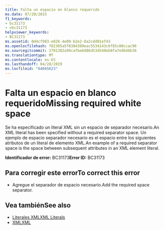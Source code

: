 ```yaml
---
title: Falta un espacio en blanco requerido
ms.date: 07/20/2015
f1_keywords:
- bc31173
- vbc31173
helpviewer_keywords:
- BC31173
ms.assetid: 0d4cf983-e826-4e09-b2e2-8a2cdd01ef43
ms.openlocfilehash: f82305a5f8304389eac5534143c6f85c00ccac96
ms.sourcegitcommit: 2701302a99cafbe0d86d53d540eb0fa7e9b46b36
ms.translationtype: MT
ms.contentlocale: es-ES
ms.lasthandoff: 04/28/2019
ms.locfileid: "64665623"
---
```

# <a name="missing-required-white-space"></a><span data-ttu-id="79043-102">Falta un espacio en blanco requerido</span><span class="sxs-lookup"><span data-stu-id="79043-102">Missing required white space</span></span>
<span data-ttu-id="79043-103">Se ha especificado un literal XML sin un espacio de separador necesario.</span><span class="sxs-lookup"><span data-stu-id="79043-103">An XML literal has been specified without a required separator space.</span></span> <span data-ttu-id="79043-104">Un ejemplo de espacio separador necesario es el espacio entre los siguientes atributos de un literal de elemento XML.</span><span class="sxs-lookup"><span data-stu-id="79043-104">An example of a required separator space is the space between subsequent attributes in an XML element literal.</span></span>  
  
 <span data-ttu-id="79043-105">**Identificador de error:** BC31173</span><span class="sxs-lookup"><span data-stu-id="79043-105">**Error ID:** BC31173</span></span>  
  
## <a name="to-correct-this-error"></a><span data-ttu-id="79043-106">Para corregir este error</span><span class="sxs-lookup"><span data-stu-id="79043-106">To correct this error</span></span>  
  
- <span data-ttu-id="79043-107">Agregue el separador de espacio necesario.</span><span class="sxs-lookup"><span data-stu-id="79043-107">Add the required space separator.</span></span>  
  
## <a name="see-also"></a><span data-ttu-id="79043-108">Vea también</span><span class="sxs-lookup"><span data-stu-id="79043-108">See also</span></span>

- [<span data-ttu-id="79043-109">Literales XML</span><span class="sxs-lookup"><span data-stu-id="79043-109">XML Literals</span></span>](../../visual-basic/language-reference/xml-literals/index.md)
- [<span data-ttu-id="79043-110">XML</span><span class="sxs-lookup"><span data-stu-id="79043-110">XML</span></span>](../../visual-basic/programming-guide/language-features/xml/index.md)
